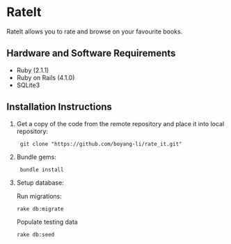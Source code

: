 RateIt
==============

RateIt allows you to rate and browse on your favourite books.

Hardware and Software Requirements
----------------------------------

- Ruby (2.1.1)
- Ruby on Rails (4.1.0)
- SQLite3

Installation Instructions
-------------------------

1. Get a copy of the code from the remote repository and place it into local repository:

		git clone "https://github.com/boyang-li/rate_it.git"

2. Bundle gems:

		bundle install

3. Setup database:  

	Run migrations:

	  `rake db:migrate`

	Populate testing data

	  `rake db:seed`
